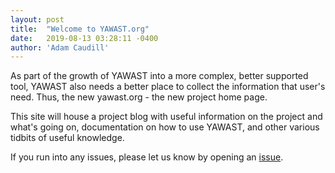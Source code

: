 ```yaml
---
layout: post
title:  "Welcome to YAWAST.org"
date:   2019-08-13 03:28:11 -0400
author: 'Adam Caudill'
---
```


As part of the growth of YAWAST into a more complex, better supported tool, YAWAST also needs a better place to collect the information that user's need. Thus, the new yawast.org - the new project home page.

This site will house a project blog with useful information on the project and what's going on, documentation on how to use YAWAST, and other various tidbits of useful knowledge.

If you run into any issues, please let us know by opening an [issue](https://github.com/adamcaudill/yawast/issues/new).
